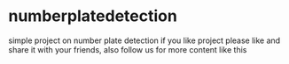 # numberplatedetection
simple project on number plate detection
if you like project please like and share it with your friends, also follow us for more content like this
